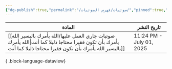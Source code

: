 ```yaml
---
{"dg-publish":true,"permalink":"/صوتيات/فهرس الصوتيات/","pinned":true,"noteIcon":"📑","created":"2025-07-08T00:07:09.424+03:00","updated":"2025-07-13T19:28:21.276+03:00"}
---
```


| المادة                                                                                                                                                              | تاريخ النشر              |
| ------------------------------------------------------------------------------------------------------------------------------------------------------------------- | ------------------------ |
| [[صوتيات جاري العمل عليها/الله يأمرك باليسير الله يأمرك بأن تكون فقيرا محتاجا ذليلا كما أنت\|الله يأمرك باليسير الله يأمرك بأن تكون فقيرا محتاجا ذليلا كما أنت]] | 11:24 PM - July 01, 2025 |

{ .block-language-dataview}

   

   
   
    
    
   
